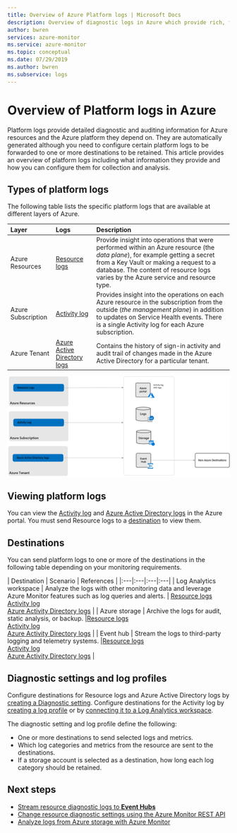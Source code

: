 ```yaml
---
title: Overview of Azure Platform logs | Microsoft Docs
description: Overview of diagnostic logs in Azure which provide rich, frequent data about the operation of an Azure resource.
author: bwren
services: azure-monitor
ms.service: azure-monitor
ms.topic: conceptual
ms.date: 07/29/2019
ms.author: bwren
ms.subservice: logs
---
```

# Overview of Platform logs in Azure
Platform logs provide detailed diagnostic and auditing information for Azure resources and the Azure platform they depend on. They are automatically generated although you need to configure certain platform logs to be forwarded to one or more destinations to be retained. This article provides an overview of platform logs including what information they provide and how you can configure them for collection and analysis.

## Types of platform logs
The following table lists the specific platform logs that are available at different layers of Azure.

| Layer | Logs | Description |
|:---|:---|:---|
| Azure Resources | [Resource logs](diagnostic-logs-schema.md) | Provide insight into operations that were performed within an Azure resource (the *data plane*), for example getting a secret from a Key Vault or making a request to a database. The content of resource logs varies by the Azure service and resource type. |
| Azure Subscription | [Activity log](activity-logs-overview.md) | Provides insight into the operations on each Azure resource in the subscription from the outside (*the management plane*) in addition to updates on Service Health events. There is a single Activity log for each Azure subscription.   |
| Azure Tenant | [Azure Active Directory logs](../../active-directory/reports-monitoring/overview-reports.md)  | Contains the history of sign-in activity and audit trail of changes made in the Azure Active Directory for a particular tenant.   |


![Platform logs overview](media/platform-logs-overview/logs-overview.png)

## Viewing platform logs
You can view the [Activity log](activity-log-view.md) and [Azure Active Directory logs](../../active-directory/reports-monitoring/overview-reports.md) in the Azure portal. You must send Resource logs to a [destination](#destinations) to view them.


## Destinations
You can send platform logs to one or more of the destinations in the following table depending on your monitoring requirements. 

| Destination | Scenario | References |
|:---|:---|:---|:---|
| Log Analytics workspace | Analyze the logs with other monitoring data and leverage Azure Monitor features such as log queries and alerts. | [Resource logs](resource-logs-collect-storage.md)<br>[Activity log](activity-log-collect.md)<br>[Azure Activity Directory logs](../../active-directory/reports-monitoring/howto-integrate-activity-logs-with-log-analytics.md) |
| Azure storage | Archive the logs for audit, static analysis, or backup. |[Resource logs](archive-diagnostic-logs.md)<br>[Activity log](activity-log-export.md)<br>[Azure Activity Directory logs](../../active-directory/reports-monitoring/quickstart-azure-monitor-route-logs-to-storage-account.md) |
| Event hub | Stream the logs to third-party logging and telemetry systems.  |[Resource logs](resource-logs-stream-event-hubs.md)<br>[Activity log](activity-log-export.md)<br>[Azure Activity Directory logs](../../active-directory/reports-monitoring/tutorial-azure-monitor-stream-logs-to-event-hub.md) |


## Diagnostic settings and log profiles
Configure destinations for Resource logs and Azure Active Directory logs by [creating a Diagnostic setting](diagnostic-settings.md). Configure destinations for the Activity log by [creating a log profile](activity-log-export.md) or by [connecting it to a Log Analytics workspace](activity-log-collect.md).

The diagnostic setting and log profile define the following:

- One or more destinations to send selected logs and metrics.
- Which log categories and metrics from the resource are sent to the destinations.
- If a storage account is selected as a destination, how long each log category should be retained.



## Next steps

* [Stream resource diagnostic logs to **Event Hubs**](resource-logs-stream-event-hubs.md)
* [Change resource diagnostic settings using the Azure Monitor REST API](https://docs.microsoft.com/rest/api/monitor/)
* [Analyze logs from Azure storage with Azure Monitor](collect-azure-metrics-logs.md)
